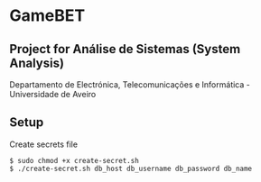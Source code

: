 # GameBET

## Project for Análise de Sistemas (System Analysis)

Departamento de Electrónica, Telecomunicações e Informática - Universidade de Aveiro

## Setup
Create secrets file
```
$ sudo chmod +x create-secret.sh
$ ./create-secret.sh db_host db_username db_password db_name
```